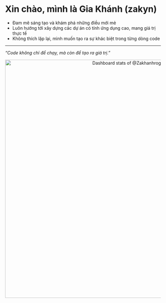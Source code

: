 # Xin chào, mình là Gia Khánh (zakyn)  

- Đam mê sáng tạo và khám phá những điều mới mẻ  
- Luôn hướng tới xây dựng các dự án có tính ứng dụng cao, mang giá trị thực tế  
- Không thích lặp lại, mình muốn tạo ra sự khác biệt trong từng dòng code  

---
*“Code không chỉ để chạy, mà còn để tạo ra giá trị.”*  
<!-- Copy-paste in your Readme.md file -->

<a href="https://next.ossinsight.io/widgets/official/compose-user-dashboard-stats?user_id=176597134" target="_blank" style="display: block" align="center">
  <picture>
    <source media="(prefers-color-scheme: dark)" srcset="https://next.ossinsight.io/widgets/official/compose-user-dashboard-stats/thumbnail.png?user_id=176597134&image_size=auto&color_scheme=dark" width="771" height="auto">
    <img alt="Dashboard stats of @Zakhanhrog" src="https://next.ossinsight.io/widgets/official/compose-user-dashboard-stats/thumbnail.png?user_id=176597134&image_size=auto&color_scheme=light" width="771" height="auto">
  </picture>
</a>

<!-- Made with [OSS Insight](https://ossinsight.io/) -->
